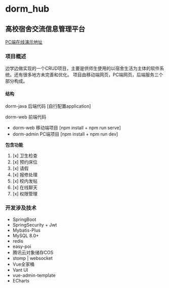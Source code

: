 # dorm_hub
## 高校宿舍交流信息管理平台
[PC端在线演示地址](http://49.235.92.49/)
### 项目概述
边学边做实现的一个CRUD项目，主要是供师生使用的以宿舍生活为主体的软件系统。还有很多地方未完善和优化。
项目由移动端网页，PC端网页，后端服务三个部分构成。

#### 结构
dorm-java 后端代码 [自行配置application]

dorm-web 前端代码
 + dorm-web 移动端项目 [npm install + npm run serve]
 + dorm-admin PC端项目 [npm install + npm run dev]

**包含功能**

1. [x] 卫生检查
2. [x] 预约床位
3. [x] 请假
4. [x] 报修处理
5. [x] 校内发帖
6. [x] 在线聊天
7. [x] 权限管理

### 开发涉及技术

- SpringBoot
- SpringSecurity + Jwt
- Mybatis-Plus
- MySQL 8.0+
- redis
- easy-poi
- 腾讯云对象储存COS
- stomp | websocket
- Vue全家桶
- Vant UI
- vue-admin-template
- ECharts
